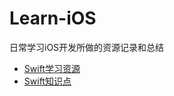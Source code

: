 # Learn-iOS
日常学习iOS开发所做的资源记录和总结
* [Swift学习资源](https://github.com/LvBisheng/Learn-iOS/blob/master/Swfit/Resoure.md)
* [Swift知识点](https://github.com/LvBisheng/Learn-iOS/blob/master/Swfit/Q%26A.md)